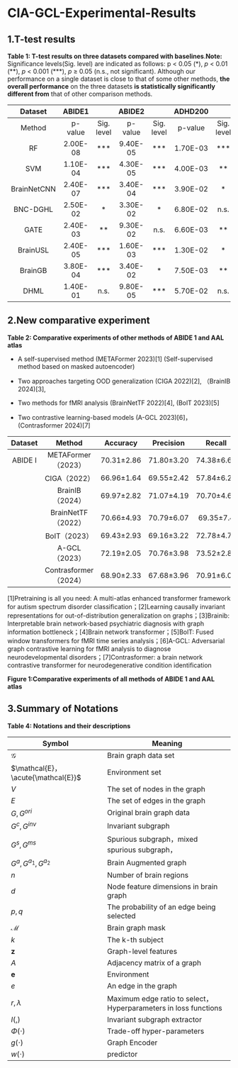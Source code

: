 # CIA-GCL-Experimental-Results
## 1.T-test results

**Table 1: T-test results on three datasets compared with baselines**.**Note:** Significance levels(Sig. level) are indicated as follows: p < 0.05 (\*), *p* < 0.01 (\*\*), *p* < 0.001 (\*\*\*), *p* ≥ 0.05 (n.s., not significant). Although our performance on a single dataset is close to that of some other methods, **the overall performance** on the three datasets **is statistically significantly different from** that of other comparison methods.

|   Dataset   |  ABIDE1  |            |  ABIDE2  |            | ADHD200  |            |   ALL    |            |
| :---------: | :------: | :--------: | :------: | :--------: | :------: | :--------: | :------: | :--------: |
|   Method    | p-value  | Sig. level | p-value  | Sig. level | p-value  | Sig. level | p-value  | Sig. level |
|     RF      | 2.00E-08 |    ***     | 9.40E-05 |    ***     | 1.70E-03 |    ***     | 1.80E-07 |    ***     |
|     SVM     | 1.10E-04 |    ***     | 4.30E-05 |    ***     | 4.00E-03 |     **     | 6.20E-07 |    ***     |
| BrainNetCNN | 2.40E-07 |    ***     | 3.40E-04 |    ***     | 3.90E-02 |     *      | 2.90E-06 |    ***     |
|  BNC-DGHL   | 2.50E-02 |     *      | 3.30E-02 |     *      | 6.80E-02 |    n.s.    | 3.30E-03 |     **     |
|    GATE     | 2.40E-03 |     **     | 9.30E-02 |    n.s.    | 6.60E-03 |     **     | 1.50E-03 |    ***     |
|  BrainUSL   | 2.40E-05 |    ***     | 1.60E-03 |    ***     | 1.30E-02 |     *      | 9.00E-08 |    ***     |
|   BrainGB   | 3.80E-04 |    ***     | 3.40E-02 |     *      | 7.50E-03 |     **     | 2.20E-04 |    ***     |
|    DHML     | 1.40E-01 |    n.s.    | 9.80E-05 |    ***     | 5.70E-02 |    n.s.    | 6.80E-04 |    ***     |


## 2.New comparative experiment

**Table 2: Comparative experiments of other methods of ABIDE 1 and AAL atlas**
- A self-supervised method (METAFormer 2023)[1] (Self-supervised method based on masked autoencoder)

- Two approaches targeting OOD generalization (CIGA 2022)[2], （BrainIB 2024)[3],

- Two methods for fMRI analysis (BrainNetTF 2022)[4], (BolT 2023)[5]

- Two contrastive learning-based models (A-GCL 2023)[6]，(Contrasformer 2024)[7]

| Dataset |        Method         |  Accuracy  | Precision  |   Recall   |  F1-score  |    bAcc    |    AUC     |    Avg     |
| :-----: | :-------------------: | :--------: | :--------: | :--------: | :--------: | :--------: | :--------: | :--------: |
| ABIDE I |  METAFormer（2023）   | 70.31±2.86 | 71.80±3.20 | 74.38±6.64 | 72.85±3.29 | 69.91±2.80 | 72.29±3.54 | 71.18±2.91 |
|         |     CIGA（2022）      | 66.96±1.64 | 69.55±2.42 | 57.84±6.20 | 62.92±3.43 | 66.75±1.69 | 67.53±2.81 | 65.26±4.22 |
|         |    BrainIB（2024）    | 69.97±2.82 | 71.07±4.19 | 70.70±4.61 | 70.74±2.90 | 69.63±3.15 | 73.44±4.35 | 70.92±1.34 |
|         |  BrainNetTF（2022）   | 70.66±4.93 | 70.79±6.07 | 69.35±7.4  | 69.71±5.07 | 70.64±4.37 | 70.68±5.58 | 70.30±0.61 |
|         |     BoIT（2023）      | 69.43±2.93 | 69.16±3.22 | 72.78±4.79 | 70.83±3.00 | 69.34±2.93 | 72.58±2.79 | 70.68±1.64 |
|         |     A-GCL（2023）     | 72.19±2.05 | 70.76±3.98 | 73.52±2.83 | 73.00±3.77 | 70.14±2.80 | 75.46±3.05 | 72.51±1.93 |
|         | Contrasformer（2024） | 68.90±2.33 | 67.68±3.96 | 70.91±6.04 | 68.70±2.74 | 68.86±2.23 | 70.68±2.64 | 69.29±1.24 |

[1]Pretraining is all you need: A multi-atlas enhanced transformer framework for autism spectrum disorder classification；[2]Learning causally invariant representations for out-of-distribution generalization on graphs；[3]Brainib: Interpretable brain network-based psychiatric diagnosis with graph information bottleneck；[4]Brain network transformer；[5]BolT: Fused window transformers for fMRI time series analysis；[6]A-GCL: Adversarial graph contrastive learning for fMRI analysis to diagnose neurodevelopmental disorders；[7]Contrasformer: a brain network contrastive transformer for neurodegenerative condition identification

**Figure 1:Comparative experiments of all methods of ABIDE 1 and AAL atlas**
## 3.Summary of Notations
**Table 4: Notations and their descriptions**

| Symbol                             | Meaning                                                      |
| ---------------------------------- | ------------------------------------------------------------ |
| $\mathcal{G}$                      | Brain graph data set                                         |
| $\mathcal{E}，\acute{\mathcal{E}}$ | Environment set                                              |
| $V$                                | The set of nodes in the graph                                |
| $E$                                | The set of edges in the graph                                |
| $G,G^{ori}$                        | Original brain graph data                                    |
| $G^c,G^{inv}$                      | Invariant subgraph                                           |
| $G^s,G^{ms}$                       | Spurious subgraph，mixed spurious subgraph，                 |
| $G^a,G^{a_1},G^{a_2}$              | Brain Augmented graph                                        |
| $n$                                | Number of brain regions                                      |
| $d$                                | Node feature dimensions in brain graph                       |
| $p,q$                              | The probability of an edge being selected                    |
| **$\mathcal{M}$**                  | Brain graph mask                                             |
| $k$                                | The k-th subject                                             |
| $\boldsymbol{z}$                   | Graph-level features                                         |
| $A$                                | Adjacency matrix of a graph                                  |
| $\boldsymbol{e}$                   | Environment                                                  |
| $e$                                | An edge in the graph                                         |
| $r,\lambda$                        | Maximum edge ratio to select，Hyperparameters in loss functions |
| $I(,)$                             | Invariant subgraph extractor                                 |
| $\Phi(\cdot)$                      | Trade-off hyper-parameters                                   |
| $g(\cdot)$                         | Graph Encoder                                                |
| $w(\cdot)$                         | predictor                                                    |
